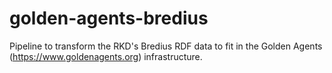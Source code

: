 # golden-agents-bredius

Pipeline to transform the RKD's Bredius RDF data to fit in the Golden Agents (https://www.goldenagents.org) infrastructure. 